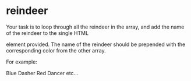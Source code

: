 # reindeer
Your task is to loop through all the reindeer in the array, and add the name of the reindeer to the single HTML <div> element provided. The name of the reindeer should be prepended with the corresponding color from the other array.

For example:

Blue Dasher
Red Dancer
etc...
